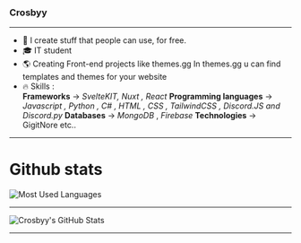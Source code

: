 ### Crosbyy
---
-  📗 I create stuff that people can use, for free.
-  🎓 IT student
-  🌎 Creating Front-end projects like themes.gg In themes.gg u can find templates and themes for your website
- 🔥 Skills : 	
	**Frameworks**
  -> *SvelteKIT, Nuxt , React*
 	**Programming languages**
  -> *Javascript , Python , C# , HTML , CSS , TailwindCSS , Discord.JS and Discord.py*
  **Databases**
  -> *MongoDB* , *Firebase*
  **Technologies**
  -> GigitNore etc..
---
# Github stats
![Most Used Languages](https://github-readme-stats.vercel.app/api/top-langs/?username=Crosbyy&layout=compact&theme=dark)

---
![Crosbyy's GitHub Stats](https://github-readme-stats.vercel.app/api?username=Crosbyy&show_icons=true&theme=dark)

---
